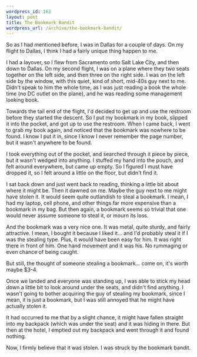 ```yaml
--- 
wordpress_id: 162
layout: post
title: The Bookmark Bandit
wordpress_url: /archive/the-bookmark-bandit/
---
```


<p>So as I had mentioned before, I was in Dallas for a couple of days.  On my flight to Dallas, I think I had a fairly unique thing happen to me.</p>

<p>I had a layover, so I flew from Sacramento onto Salt Lake City, and then down to Dallas.  On my second flight, I was on a plane where they two seats together on the left side, and then three on the right side.  I was on the left side by the window, with this quiet, kind of short, mid-40s guy next to me.  Didn't speak to him the whole time, as I was just reading a book the whole time (no DC outlet on the plane), and he was reading some management looking book.</p>

<p>Towards the tail end of the flight, I'd decided to get up and use the restroom before they started the descent.  So I put my bookmark in my book, slipped it into the pocket, and got up to use the restroom.  When I came back, I went to grab my book again, and noticed that the bookmark was nowhere to be found.  I know I put it in, since I know I never remember the page number, but it wasn't anywhere to be found.</p>

<p>I took everything out of the pocket, and searched through it piece by piece, but it wasn't wedged into anything.  I stuffed my hand into the pouch, and felt around everywhere, but came up empty.  So I figured I must have dropped it, so I felt around a little on the floor, but didn't find it.</p>

<p>I sat back down and just went back to reading, thinking a little bit about where it might be.  Then it dawned on me.  Maybe the guy next to me might have stolen it.  It would seem quite outlandish to steal a bookmark.  I mean, I had my laptop, cell phone, and other things far more expensive than a bookmark in my bag.  But then again, a bookmark seems so trivial that one would never assume someone to steal it, or mourn its loss.</p>

<p>And the bookmark was a very nice one.  It was metal, quite sturdy, and fairly attractive.  I mean, I bought it because I liked it… and I'd probably steal it if I was the stealing type.  Plus, it would have been easy for him.  It was right there in front of him.  One hand movement and it was his.  No rummaging or even chance of being caught.</p>

<p>But still, the thought of someone stealing a bookmark… come on, it's worth maybe $3-4.</p>

<p>Once we landed and everyone was standing up, I was able to stick my head down a little bit to look around under the seats, and didn't find anything.  I wasn't going to bother acquiring the guy of stealing my bookmark, since I mean, it is just a bookmark, but I was still annoyed that he might have actually stolen it.</p>

<p>It had occurred to me that by a slight chance, it might have fallen straight into my backpack (which was under the seat) and it was hiding in there.  But then at the hotel, I emptied out my backpack and went through it and found nothing.</p>

<p>Now, I firmly believe that it was stolen.  I was struck by the bookmark bandit.</p>
         
